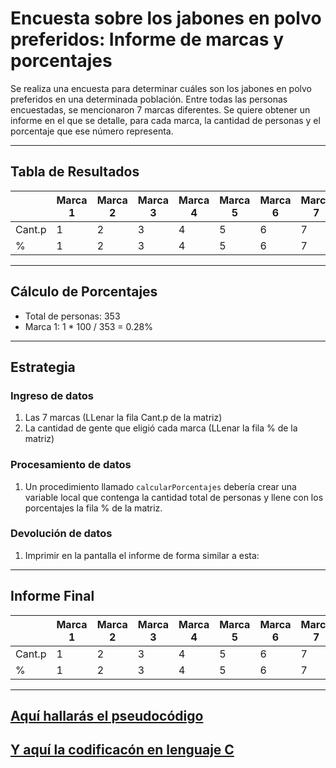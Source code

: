 # Encuesta sobre los jabones en polvo preferidos: Informe de marcas y porcentajes

Se realiza una encuesta para determinar cuáles son los jabones en polvo 
preferidos en una determinada población. Entre todas las personas encuestadas, 
se mencionaron 7 marcas diferentes. Se quiere obtener un informe en el que se 
detalle, para cada marca, la cantidad de personas y el porcentaje que ese número
representa.

---

## Tabla de Resultados

|       | Marca 1 | Marca 2 | Marca 3 | Marca 4 | Marca 5 | Marca 6 | Marca 7 |
|-------|---------|---------|---------|---------|---------|---------|---------|
|Cant.p |    1    |    2    |    3    |    4    |    5    |   6     |    7    |
|   %   |    1    |    2    |    3    |    4    |    5    |   6     |    7    |

---

## Cálculo de Porcentajes

- Total de personas: 353
- Marca 1: 1 * 100 / 353 = 0.28%

---

## Estrategia

### Ingreso de datos

1. Las 7 marcas (LLenar la fila Cant.p de la matriz)
2. La cantidad de gente que eligió cada marca (LLenar la fila % de la matriz)

### Procesamiento de datos

1. Un procedimiento llamado `calcularPorcentajes` debería crear una variable 
local que contenga la cantidad total de personas y llene con los porcentajes la 
fila % de la matriz.

### Devolución de datos 

1. Imprimir en la pantalla el informe de forma similar a esta: 

---

## Informe Final

|       | Marca 1 | Marca 2 | Marca 3 | Marca 4 | Marca 5 | Marca 6 | Marca 7 |
|-------|---------|---------|---------|---------|---------|---------|---------|
|Cant.p |    1    |    2    |    3    |    4    |    5    |   6     |    7    |
|   %   |    1    |    2    |    3    |    4    |    5    |   6     |    7    |

---
## [Aquí hallarás el pseudocódigo](./encuesta_jabones_en_polvo.pseudo)
## [Y aquí la codificacón en lenguaje C](encuesta_jabones_en_polvo.c)
